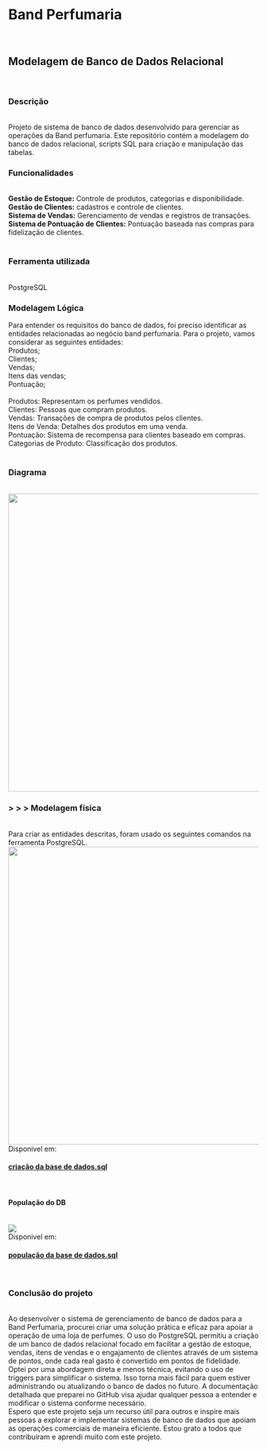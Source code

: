 <h1>Band Perfumaria</h1>
</br>
<h2>Modelagem de Banco de Dados Relacional</h2>
</br>
<h3><strong>Descrição</strong></h3></br>
Projeto de sistema de banco de dados desenvolvido para gerenciar as operações da Band perfumaria. Este repositório contém a modelagem do banco de dados relacional, scripts SQL para criação e manipulação das tabelas.
</br>
<h3><strong>Funcionalidades</strong></h3></br>
<strong>Gestão de Estoque:</strong> Controle de produtos, categorias e disponibilidade.</br>
<strong>Gestão de Clientes:</strong> cadastros e controle de clientes.</br>
<strong>Sistema de Vendas:</strong> Gerenciamento de vendas e registros de transações.</br>
<strong>Sistema de Pontuação de Clientes:</strong> Pontuação baseada nas compras para fidelização de clientes.</br>
</br>
<h3>Ferramenta utilizada</h3></br>
PostgreSQL
<h3>Modelagem Lógica</h3>
 Para entender os requisitos do banco de dados, foi preciso identificar as entidades relacionadas ao negócio band perfumaria. Para o projeto, vamos considerar as seguintes entidades:</br>
 Produtos;</br>
 Clientes;</br>
 Vendas;</br>
 Itens das vendas;</br>
 Pontuação;</br></br>
 Produtos: Representam os perfumes vendidos.</br>
 Clientes: Pessoas que compram produtos.</br>
 Vendas: Transações de compra de produtos pelos clientes.</br>
 Itens de Venda: Detalhes dos produtos em uma venda.</br>
 Pontuação: Sistema de recompensa para clientes baseado em compras.</br>
 Categorias de Produto: Classificação dos produtos.</br>
 </br>
 <h3>Diagrama</h3>
 <br>
 <img width="600" src="https://github.com/fzta492/bandperfumaria/assets/76072907/727c5f2e-38d0-4dd9-a221-2c27e8a086a2"></br>
 <h3>> > > Modelagem física</h3></br>
 Para criar as entidades descritas, foram usado os seguintes comandos na ferramenta PostgreSQL. </br>
 <img width="600" title src="https://github.com/fzta492/bandperfumaria/assets/76072907/98d9304b-5d66-41a6-a528-abddd8b97016">
 </br>
 Disponivel em:  <h4><a href="https://github.com/fzta492/bandperfumaria/blob/main/banco%20de%20dados/1_SQL_cria%C3%A7%C3%A3o_da_base_de_dados.sql"> criação da base de dados.sql </a></h4></br>
 <h4>População do DB</h4></br>
 <img width:="600" src="https://github.com/fzta492/bandperfumaria/assets/76072907/81f840d8-11dd-4bea-83e3-d2710b83189d"></br>
 Disponivel em:  <h4><a href="https://github.com/fzta492/bandperfumaria/blob/main/banco%20de%20dados/2_SQL_popula%C3%A7%C3%A3o_do_banco_de_dados.sql"> população da base de dados.sql </a></h4></br>
<h3>Conclusão do projeto</h3></br>
Ao desenvolver o sistema de gerenciamento de banco de dados para a Band Perfumaria, procurei criar uma solução prática e eficaz para apoiar a operação de uma loja de perfumes. O uso do PostgreSQL permitiu a criação de um banco de dados relacional focado em facilitar a gestão de estoque, vendas, itens de vendas e o engajamento de clientes através de um sistema de pontos, onde cada real gasto é convertido em pontos de fidelidade.
</br>
Optei por uma abordagem direta e menos técnica, evitando o uso de triggers para simplificar o sistema. Isso torna mais fácil para quem estiver administrando ou atualizando o banco de dados no futuro. A documentação detalhada que preparei no GitHub visa ajudar qualquer pessoa a entender e modificar o sistema conforme necessário.
</br>
Espero que este projeto seja um recurso útil para outros e inspire mais pessoas a explorar e implementar sistemas de banco de dados que apoiam as operações comerciais de maneira eficiente. Estou grato a todos que contribuíram e aprendi muito com este projeto.
</br>


